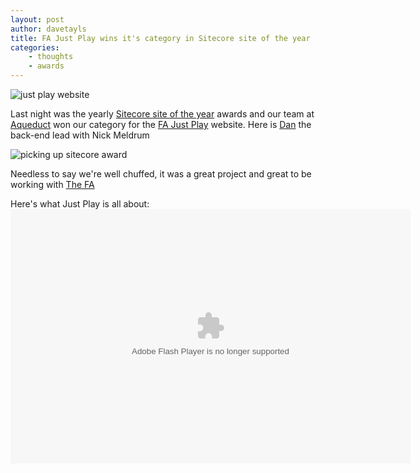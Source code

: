 ```yaml
--- 
layout: post 
author: davetayls 
title: FA Just Play wins it's category in Sitecore site of the year
categories:
    - thoughts
    - awards
---
```


![just play website](https://lh5.googleusercontent.com/-5XZmZiq85yc/Ts4WqMzCqQI/AAAAAAAAjw0/DT6lFI32nSE/s1007/justplay.png)

Last night was the yearly [Sitecore site of the year](http://www.sitecore.net/Customers/SiteOfTheYear.aspx) awards and our team at [Aqueduct](http://aqueduct.co.uk) won our category for the [FA Just Play](http://justplay.thefa.com) website. Here is [Dan](http://twitter.com/dan_rachele) the back-end lead with Nick Meldrum

![picking up sitecore award](http://a.yfrog.com/img610/2971/vk6zs.jpg)

Needless to say we're well chuffed, it was a great project and great to be working with [The FA](http://thefa.com)

Here's what Just Play is all about:
<object id="flashObj" width="640" height="407" classid="clsid:D27CDB6E-AE6D-11cf-96B8-444553540000" codebase="http://download.macromedia.com/pub/shockwave/cabs/flash/swflash.cab#version=9,0,47,0"><param name="movie" value="http://c.brightcove.com/services/viewer/federated_f9?isVid=1" /><param name="bgcolor" value="#FFFFFF" /><param name="flashVars" value="videoId=1038462326001&playerID=63226006001&playerKey=AQ~~,AAAABqi8H-k~,gG6o9IHMK6z0o1T1iuhVEDILaXxiZaeC&domain=embed&dynamicStreaming=true&autoStart=false" /><param name="base" value="http://admin.brightcove.com" /><param name="seamlesstabbing" value="false" /><param name="allowFullScreen" value="true" /><param name="swLiveConnect" value="true" /><param name="allowScriptAccess" value="always" /><embed src="http://c.brightcove.com/services/viewer/federated_f9?isVid=1" bgcolor="#FFFFFF" flashVars="videoId=1038462326001&playerID=63226006001&playerKey=AQ~~,AAAABqi8H-k~,gG6o9IHMK6z0o1T1iuhVEDILaXxiZaeC&domain=embed&dynamicStreaming=true&autoStart=false" base="http://admin.brightcove.com" name="flashObj" width="640" height="407" seamlesstabbing="false" type="application/x-shockwave-flash" allowFullScreen="true" swLiveConnect="true" allowScriptAccess="always" pluginspage="http://www.macromedia.com/shockwave/download/index.cgi?P1_Prod_Version=ShockwaveFlash"></embed></object>


